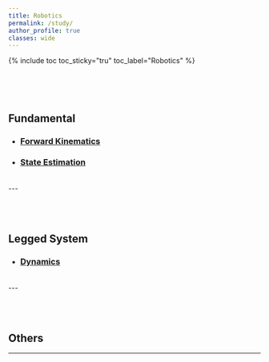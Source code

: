 ```yaml
---
title: Robotics
permalink: /study/
author_profile: true
classes: wide
---
```

{% include toc toc_sticky="tru" toc_label="Robotics" %}
<!-- toc_icon: "cog" -->
<!-- [![Fundatmental](https://img.shields.io/badge/Fundamental-EBEBEB?style=for-the-badge)](#fundamental)&nbsp;&nbsp;&nbsp;[![Legged System](https://img.shields.io/badge/Lagged_System-EBEBEB?style=for-the-badge)](#legged-system)&nbsp;&nbsp;&nbsp;[![Others](https://img.shields.io/badge/Others-EBEBEB?style=for-the-badge)](#others) -->

<br/>
<br/>
<br/>

## Fundamental
- ### [Forward Kinematics](./forward_kinematics)   
    <!-- - #### [Denavit–Hartenberg(DH) parameters](./forward_kinematics)   -->
    <!-- - #### [Product of exponentials(POE) Formula](./forward_kinematics)  -->
<!-- #### [Inverse Kinematics](./test1)    -->
<!-- #### [Forward Dynamics](./coming_soon)    -->
<!-- #### [Inverse Dynamics](./coming_soon) -->
- ### [State Estimation](./state_estimation)   
<!-- #### [State Estimation](./coming_soon)    -->   
<br/>
---   

<br/>
<br/>
<br/>
<br/>

## Legged System
- ### [Dynamics](./coming_soon)   
<br/>
---
<br/>
<br/>
<br/>
<br/>

## Others

---